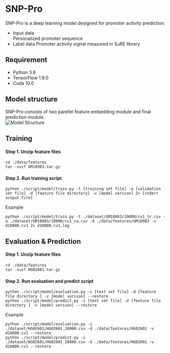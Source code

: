 # SNP-Pro

SNP-Pro is a deep learning model designed for promoter activity prediction.   
- Input data    
Personalized promoter sequence
- Label data
Promoter activity signal measured in SuRE library

    
## Requirement
- Python 3.6
- TensorFlow 1.9.0
- Cuda 10.0
   
   
## Model structure
SNP-Pro consists of two parellel feature embedding module and final prediction module.   
![Model Structure](https://user-images.githubusercontent.com/72458731/127801731-35a29e92-bb1a-4859-82d9-6bf3d189dd0b.jpg)


## Training
#### Step 1. Unzip feature files
```
cd ./data/features
tar -xvzf GM18983.tar.gz
```

#### Step 2. Run training script
```
python ./script/model/train.py -t [training set file] -a [validation set file] -d [feature file directory] -v [model version] 2> [stderr output file]
```
Example
```
python ./script/model/train.py -t ./dataset/GM18983/10000/cv1_tr.csv -a ./dataset/GM18983/10000/cv1_va.csv -d ./data/features/GM18983 -v d10000.cv1 2> d10000.cv1.log
```     
     
      
## Evaluation & Prediction
#### Step 1. Unzip feature files
```
cd ./data/features
tar -xvzf HG02601.tar.gz
```
    
#### Step 2. Run evaluation and predict script
```
python ./script/model/evaluation.py -i [test set file] -d [feature file directory ] -v [model version] --restore
python ./script/model/predict.py -i [test set file] -d [feature file directory ] -v [model version] --restore
```
Example
```
python ./script/model/evaluation.py -i ./dataset/HG02601/HG02601_20000.csv -d ./data/features/HG02601 -v d10000.cv1 --restore
python ./script/model/predict.py -i ./dataset/HG02601/HG02601_20000.csv -d ./data/features/HG02601 -v d10000.cv1 --restore

```
